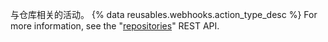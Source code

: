 与仓库相关的活动。 {% data reusables.webhooks.action_type_desc %} For more information, see the "[repositories](/v3/repos/)" REST API.

